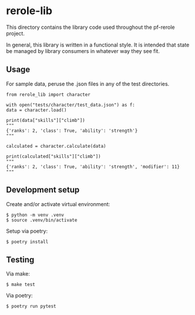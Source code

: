 # rerole-lib

This directory contains the library code used throughout the pf-rerole project.

In general, this library is written in a functional style. It is intended that state be managed by library consumers in whatever way they see fit.

## Usage

For sample data, peruse the .json files in any of the test directories.

```
from rerole_lib import character

with open("tests/character/test_data.json") as f:
data = character.load()

print(data["skills"]["climb"])
"""
{'ranks': 2, 'class': True, 'ability': 'strength'}
"""

calculated = character.calculate(data)

print(calculated["skills"]["climb"])
"""
{'ranks': 2, 'class': True, 'ability': 'strength', 'modifier': 11}
"""
```

## Development setup

Create and/or activate virtual environment:

```
$ python -m venv .venv
$ source .venv/bin/activate
```

Setup via poetry:

```
$ poetry install
```

## Testing

Via make:

```
$ make test
```

Via poetry:

```
$ poetry run pytest
```
